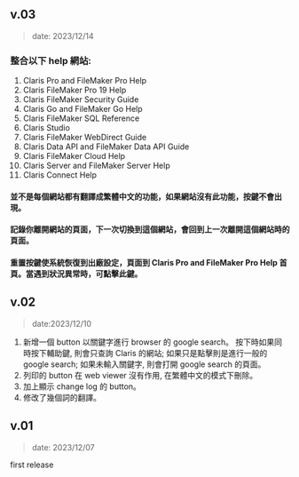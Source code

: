 ## v.03
> date: 2023/12/14
### 整合以下 help 網站: 
1. Claris Pro and FileMaker Pro Help
1. Claris FileMaker Pro 19 Help
1. Claris FileMaker Security Guide
1. Claris Go and FileMaker Go Help
1. Claris FileMaker SQL Reference
1. Claris Studio
1. Claris FileMaker WebDirect Guide 
1. Claris Data API and FileMaker Data API Guide
1. Claris FileMaker Cloud Help
1. Claris Server and FileMaker Server Help
1. Claris Connect Help

#### 並不是每個網站都有翻譯成繁體中文的功能，如果網站沒有此功能，按鍵不會出現。
#### 記錄你離開網站的頁面，下一次切換到這個網站，會回到上一次離開這個網站時的頁面。
#### 重置按鍵使系統恢復到出廠設定，頁面到 Claris Pro and FileMaker Pro Help 首頁。當遇到狀況異常時，可點擊此鍵。
## v.02
> date:2023/12/10

1. 新增一個 button 以關鍵字進行 browser 的 google search。
按下時如果同時按下輔助鍵, 則會只查詢 Claris 的網站; 
如果只是點擊則是進行一般的 google search; 
如果未輸入關鍵字, 則會打開 google search 的頁面。
1. 列印的 button 在 web viewer 沒有作用, 在繁體中文的模式下刪除。
2. 加上顯示 change log 的 button。
3. 修改了幾個詞的翻譯。

## v.01
> date: 2023/12/07

first release